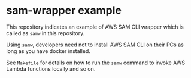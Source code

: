 # sam-wrapper example

This repository indicates an example of AWS SAM CLI wrapper which is called as `samw` in this repository.

Using `samw`, developers need not to install AWS SAM CLI on their PCs as long as you have docker installed.

See `Makefile` for details on how to run the `samw` command to invoke AWS Lambda functions locally and so on.

